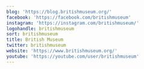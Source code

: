 ```yaml
---
blog: 'https://blog.britishmuseum.org/'
facebook: 'https://facebook.com/britishmuseum'
instagram: 'https://instagram.com/britishmuseum/'
logohandle: britishmuseum
sort: britishmuseum
title: British Museum
twitter: britishmuseum
website: 'https://www.britishmuseum.org/'
youtube: 'https://youtube.com/user/britishmuseum'
---
```


